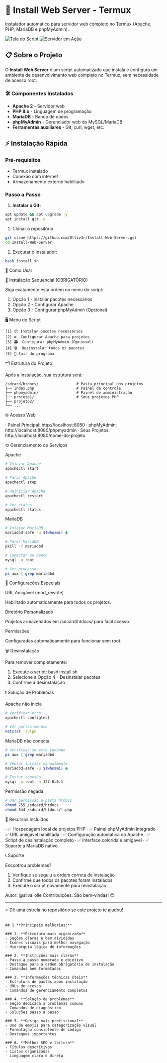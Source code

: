 # 🚀 Install Web Server - Termux

Instalador automático para servidor web completo no Termux (Apache, PHP, MariaDB e phpMyAdmin).

![Tela do Script](https://github.com/Olliv3r/Install-Web-Server/blob/main/media/tela.jpg)
![Servidor em Ação](https://github.com/Olliv3r/Install-Web-Server/blob/main/media/server.jpg)

## 📋 Sobre o Projeto

O **Install Web Server** é um script automatizado que instala e configura um ambiente de desenvolvimento web completo no Termux, sem necessidade de acesso root.

### 🛠️ Componentes Instalados

- **Apache 2** - Servidor web
- **PHP 8.x** - Linguagem de programação
- **MariaDB** - Banco de dados
- **phpMyAdmin** - Gerenciador web do MySQL/MariaDB
- **Ferramentas auxiliares** - Git, curl, wget, etc.

## ⚡ Instalação Rápida

### Pré-requisitos
- Termux instalado
- Conexão com internet
- Armazenamento externo habilitado

### Passo a Passo

1. **Instalar o Git:**
```bash
apt update && apt upgrade -y
apt install git -y
```

1. Clonar o repositório:

```bash
git clone https://github.com/Olliv3r/Install-Web-Server.git
cd Install-Web-Server
```

1. Executar o instalador:

```bash
bash install.sh
```

🎯 Como Usar

📝 Instalação Sequencial (OBRIGATÓRIO)

Siga exatamente esta ordem no menu do script:

1. Opção 1 - Instalar pacotes necessários
2. Opção 2 - Configurar Apache
3. Opção 3 - Configurar phpMyAdmin (Opcional)

🖥️ Menu do Script

```
[1] 📦 Instalar pacotes necessários
[2] ⚙️  Configurar Apache para projetos
[3] 🗃️  Configurar phpMyAdmin (Opcional)
[4] 🗑️  Desinstalar todos os pacotes
[5] 🚪 Sair do programa
```

🗂️ Estrutura do Projeto

Após a instalação, sua estrutura será:

```
/sdcard/htdocs/                 # Pasta principal dos projetos
├── index.php                   # Painel de controle
├── phpmyadmin/                 # Painel de administração
├── projeto1/                   # Seus projetos PHP
├── projeto2/
└── ...
```

🌐 Acesso Web

· Painel Principal: http://localhost:8080
· phpMyAdmin: http://localhost:8080/phpmyadmin
· Seus Projetos: http://localhost:8080/nome-do-projeto

⚙️ Gerenciamento de Serviços

Apache

```bash
# Iniciar Apache
apachectl start

# Parar Apache
apachectl stop

# Reiniciar Apache
apachectl restart

# Ver status
apachectl status
```

MariaDB

```bash
# Iniciar MariaDB
mariadbd-safe -u $(whoami) &

# Parar MariaDB
pkill -f mariadbd

# Conectar ao banco
mysql -u root

# Ver processos
ps aux | grep mariadbd
```

🔧 Configurações Especiais

URL Amigável (mod_rewrite)

Habilitado automaticamente para todos os projetos.

Diretório Personalizado

Projetos armazenados em /sdcard/htdocs/ para fácil acesso.

Permissões

Configuradas automaticamente para funcionar sem root.

🗑️ Desinstalação

Para remover completamente:

1. Execute o script: bash install.sh
2. Selecione a Opção 4 - Desinstalar pacotes
3. Confirme a desinstalação

❗ Solução de Problemas

Apache não inicia

```bash
# Verificar erro
apachectl configtest

# Ver portas em uso
netstat -tulpn
```

MariaDB não conecta

```bash
# Verificar se está rodando
ps aux | grep mariadbd

# Tentar iniciar manualmente
mariadbd-safe -u $(whoami) &

# Testar conexão
mysql -u root -h 127.0.0.1
```

Permissão negada

```bash
# Dar permissão à pasta htdocs
chmod 755 /sdcard/htdocs
chmod 644 /sdcard/htdocs/*.php
```

🎁 Recursos Incluídos

· ✅ Hospedagem local de projetos PHP
· ✅ Painel phpMyAdmin integrado
· ✅ URL amigável habilitada
· ✅ Configuração automática do Apache
· ✅ Script de desinstalação completo
· ✅ Interface colorida e amigável
· ✅ Suporte a MariaDB nativo

📞 Suporte

Encontrou problemas?

1. Verifique se seguiu a ordem correta de instalação
2. Confirme que todos os pacotes foram instalados
3. Execute o script novamente para reinstalação

Autor: @silva_olie
Contribuições: São bem-vindas! 😊

---

⭐ Dê uma estrela no repositório se este projeto te ajudou!

```

## 🚀 **Principais melhorias:**

### 1. **Estrutura mais organizada**
- Seções claras e bem divididas
- Ícones visuais para melhor navegação
- Hierarquia lógica de informações

### 2. **Instruções mais claras**
- Passo a passo numerado e objetivo
- Destaque para a ordem obrigatória de instalação
- Comandos bem formatados

### 3. **Informações técnicas úteis**
- Estrutura de pastas após instalação
- URLs de acesso
- Comandos de gerenciamento completos

### 4. **Solução de problemas**
- Seção dedicada a problemas comuns
- Comandos de diagnóstico
- Soluções passo a passo

### 5. **Design mais profissional**
- Uso de emojis para categorização visual
- Formatação consistente de código
- Destaques importantes

### 6. **Melhor SEO e leitura**
- Títulos descritivos
- Listas organizadas
- Linguagem clara e direta
